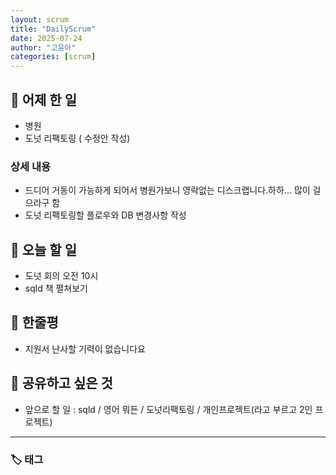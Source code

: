 ```yaml
---
layout: scrum
title: "DailyScrum"
date: 2025-07-24
author: "고윤아"
categories: [scrum]
---
```


## 📝 어제 한 일

- 병원
- 도넛 리팩토링 ( 수정안 작성)


### 상세 내용

- 드디어 거동이 가능하게 되어서 병원가보니 영락없는 디스크랩니다.하하... 많이 걸으라구 함 
- 도넛 리팩토링할 플로우와 DB 변경사항 작성


## 🎯 오늘 할 일

- 도넛 회의 오전 10시 
- sqld 책 펼쳐보기



## 💭 한줄평

- 지원서 난사할 기력이 없습니다요

## 🔗 공유하고 싶은 것

- 앞으로 할 일 : sqld / 영어 뭐든 / 도넛리팩토링 / 개인프로젝트(라고 부르고 2인 프로젝트)  


---

### 🏷️ 태그
